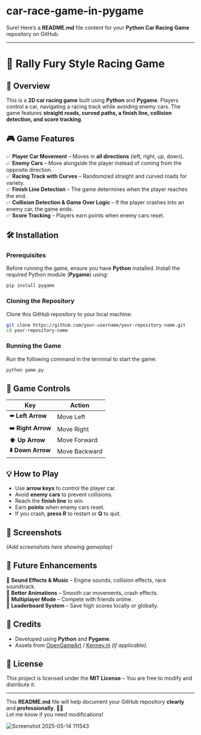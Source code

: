 # car-race-game-in-pygame
Sure! Here’s a **README.md** file content for your **Python Car Racing Game** repository on GitHub.  

---

# 🚗 **Rally Fury Style Racing Game**  

## 📌 **Overview**  
This is a **2D car racing game** built using **Python** and **Pygame**. Players control a car, navigating a racing track while avoiding enemy cars. The game features **straight roads, curved paths, a finish line, collision detection, and score tracking**.  

## 🎮 **Game Features**  
✅ **Player Car Movement** – Moves in **all directions** (left, right, up, down).  
✅ **Enemy Cars** – Move alongside the player instead of coming from the opposite direction.  
✅ **Racing Track with Curves** – Randomized straight and curved roads for variety.  
✅ **Finish Line Detection** – The game determines when the player reaches the end.  
✅ **Collision Detection & Game Over Logic** – If the player crashes into an enemy car, the game ends.  
✅ **Score Tracking** – Players earn points when enemy cars reset.  

## 🛠 **Installation**  
### **Prerequisites**  
Before running the game, ensure you have **Python** installed. Install the required Python module (**Pygame**) using:  

```bash
pip install pygame
```

### **Cloning the Repository**  
Clone this GitHub repository to your local machine:  

```bash
git clone https://github.com/your-username/your-repository-name.git
cd your-repository-name
```

### **Running the Game**  
Run the following command in the terminal to start the game:  

```bash
python game.py
```

## 🎯 **Game Controls**  
| Key | Action |
|-----|--------|
| **⬅️ Left Arrow** | Move Left |
| **➡️ Right Arrow** | Move Right |
| **⬆️ Up Arrow** | Move Forward |
| **⬇️ Down Arrow** | Move Backward |

## 💡 **How to Play**  
- Use **arrow keys** to control the player car.  
- Avoid **enemy cars** to prevent collisions.  
- Reach the **finish line** to win.  
- Earn **points** when enemy cars reset.  
- If you crash, **press R** to restart or **Q** to quit.  

## 🎥 **Screenshots**  
_(Add screenshots here showing gameplay)_  

## 🚀 **Future Enhancements**  
🔹 **Sound Effects & Music** – Engine sounds, collision effects, race soundtrack.  
🔹 **Better Animations** – Smooth car movements, crash effects.  
🔹 **Multiplayer Mode** – Compete with friends online.  
🔹 **Leaderboard System** – Save high scores locally or globally.  

## 📝 **Credits**  
- Developed using **Python** and **Pygame**.  
- Assets from [OpenGameArt](https://opengameart.org/) / [Kenney.nl](https://kenney.nl/) _(if applicable)_.  

## 📜 **License**  
This project is licensed under the **MIT License** – You are free to modify and distribute it.  

---

This **README.md** file will help document your GitHub repository **clearly** and **professionally**. 🚀🔥  
Let me know if you need modifications!  






![Screenshot 2025-05-14 111543](https://github.com/user-attachments/assets/1897a66f-ae4f-4324-a227-15706fba81a2)

